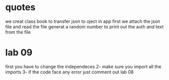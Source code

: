 # quotes
we creat class book to transfer json to oject 
in app first we attach the json file and read the file 
generat a random number to print out the auth and text from the file 



# lab 09
first you have to change the independeces 
2- make sure you import all the imports 
3- if the code face any error just comment out lab 08